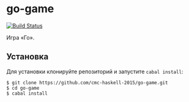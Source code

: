 # go-game

[![Build Status](https://travis-ci.org/cmc-haskell-2015/go-game.svg?branch=master)](https://travis-ci.org/cmc-haskell-2015/go-game)

Игра «Го».

## Установка

Для установки клонируйте репозиторий и запустите `cabal install`:

```
$ git clone https://github.com/cmc-haskell-2015/go-game.git
$ cd go-game
$ cabal install
```
